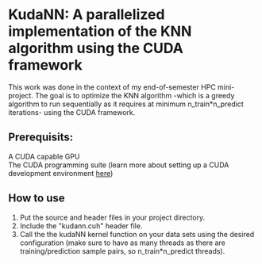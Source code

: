 # KudaNN: A parallelized implementation of the KNN algorithm using the CUDA framework

This work was done in the context of my end-of-semester HPC mini-project. The goal is to optimize the KNN algorithm -which is a greedy algorithm to run sequentially as it requires at minimum n_train*n_predict iterations- using the CUDA framework.  

## Prerequisits:
A CUDA capable GPU  
The CUDA programming suite (learn more about setting up a CUDA development environment [here](https://docs.nvidia.com/cuda/cuda-installation-guide-microsoft-windows/))

## How to use
<ol>
  <li>Put the source and header files in your project directory.</li>
<li>Include the "kudann.cuh" header file.</li>
<li>Call the the kudaNN kernel function on your data sets using the desired configuration (make sure to have as many threads as there are training/prediction sample pairs, so n_train*n_predict threads).</li>
 </ol>
